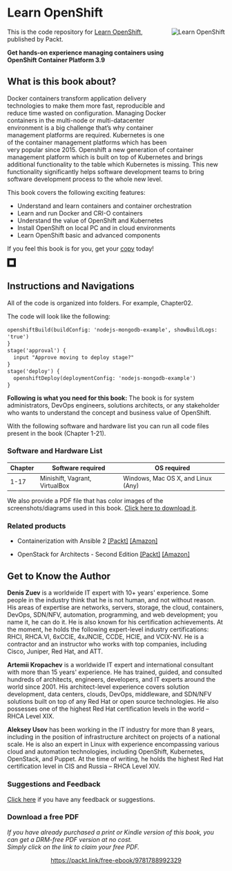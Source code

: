 # Learn OpenShift

<a href="https://www.packtpub.com/application-development/learn-openshift?utm_source=github&utm_medium=repository&utm_campaign=9781788992329 "><img src="https://d1ldz4te4covpm.cloudfront.net/sites/default/files/imagecache/ppv4_main_book_cover/B10227_MockupCover.png" alt="Learn OpenShift" height="256px" align="right"></a>

This is the code repository for [Learn OpenShift](https://www.packtpub.com/application-development/learn-openshift?utm_source=github&utm_medium=repository&utm_campaign=9781788992329), published by Packt.

**Get hands-on experience managing containers using OpenShift Container Platform 3.9**

## What is this book about?
Docker containers transform application delivery technologies to make them more fast, reproducible and reduce time wasted on configuration. Managing Docker containers in the multi-node or multi-datacenter environment is a big challenge that’s why container management platforms are required. Kubernetes is one of the container management platforms which has been very popular since 2015. Openshift a new generation of container management platform which is built on top of Kubernetes and brings additional functionality to the table which Kubernetes is missing. This new functionality significantly helps software development teams to bring software development process to the whole new level.

This book covers the following exciting features:
* Understand and learn containers and container orchestration 
* Learn and run Docker and CRI-O containers 
* Understand the value of OpenShift and Kubernetes 
* Install OpenShift on local PC and in cloud environments 
* Learn OpenShift basic and advanced components

If you feel this book is for you, get your [copy](https://www.amazon.com/dp/1788992326) today!

<a href="https://www.packtpub.com/?utm_source=github&utm_medium=banner&utm_campaign=GitHubBanner"><img src="https://raw.githubusercontent.com/PacktPublishing/GitHub/master/GitHub.png" 
alt="https://www.packtpub.com/" border="5" /></a>

## Instructions and Navigations
All of the code is organized into folders. For example, Chapter02.

The code will look like the following:
```
openshiftBuild(buildConfig: 'nodejs-mongodb-example', showBuildLogs: 'true')
}
stage('approval') {
  input "Approve moving to deploy stage?"
}
stage('deploy') {
  openshiftDeploy(deploymentConfig: 'nodejs-mongodb-example')
}
```

**Following is what you need for this book:**
The book is for system administrators, DevOps engineers, solutions architects, or any stakeholder who wants to understand the concept and business value of OpenShift.

With the following software and hardware list you can run all code files present in the book (Chapter 1-21).
### Software and Hardware List
| Chapter | Software required | OS required |
| -------- | ------------------------------------ | ----------------------------------- |
| 1-17 | Minishift, Vagrant, VirtualBox | Windows, Mac OS X, and Linux (Any) |

We also provide a PDF file that has color images of the screenshots/diagrams used in this book. [Click here to download it](https://www.packtpub.com/sites/default/files/downloads/LearnOpenShift_ColorImages.pdf).

### Related products
* Containerization with Ansible 2 [[Packt]](https://www.packtpub.com/virtualization-and-cloud/containerization-ansible-2?utm_source=github&utm_medium=repository&utm_campaign=9781788291910) [[Amazon]](https://www.amazon.com/dp/1788291913)

* OpenStack for Architects - Second Edition [[Packt]](https://www.packtpub.com/virtualization-and-cloud/openstack-architects-second-edition?utm_source=github&utm_medium=repository&utm_campaign=9781788624510) [[Amazon]](https://www.amazon.com/dp/1788624513)

## Get to Know the Author
**Denis Zuev**
is a worldwide IT expert with 10+ years' experience. Some people in the industry think that he is not human, and not without reason. His areas of expertise are networks, servers, storage, the cloud, containers, DevOps, SDN/NFV, automation, programming, and web development; you name it, he can do it. He is also known for his certification achievements. At the moment, he holds the following expert-level industry certifications: RHCI, RHCA.VI, 6xCCIE, 4xJNCIE, CCDE, HCIE, and VCIX-NV. He is a contractor and an instructor who works with top companies, including Cisco, Juniper, Red Hat, and ATT.

**Artemii Kropachev**
is a worldwide IT expert and international consultant with more than 15 years' experience. He has trained, guided, and consulted hundreds of architects, engineers, developers, and IT experts around the world since 2001. His architect-level experience covers solution development, data centers, clouds, DevOps, middleware, and SDN/NFV solutions built on top of any Red Hat or open source technologies. He also possesses one of the highest Red Hat certification levels in the world – RHCA Level XIX.

**Aleksey Usov**
has been working in the IT industry for more than 8 years, including in the position of infrastructure architect on projects of a national scale. He is also an expert in Linux with experience encompassing various cloud and automation technologies, including OpenShift, Kubernetes, OpenStack, and Puppet. At the time of writing, he holds the highest Red Hat certification level in CIS and Russia – RHCA Level XIV.

### Suggestions and Feedback
[Click here](https://docs.google.com/forms/d/e/1FAIpQLSdy7dATC6QmEL81FIUuymZ0Wy9vH1jHkvpY57OiMeKGqib_Ow/viewform) if you have any feedback or suggestions.

### Download a free PDF

 <i>If you have already purchased a print or Kindle version of this book, you can get a DRM-free PDF version at no cost.<br>Simply click on the link to claim your free PDF.</i>
<p align="center"> <a href="https://packt.link/free-ebook/9781788992329">https://packt.link/free-ebook/9781788992329 </a> </p>
